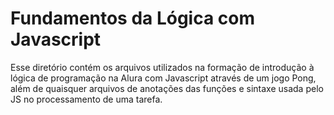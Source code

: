 # Fundamentos da Lógica com Javascript

Esse diretório contém os arquivos utilizados na formação de introdução à lógica de programação na Alura com Javascript através de um jogo Pong, além de quaisquer arquivos de anotações das funções e sintaxe usada pelo JS no processamento de uma tarefa.